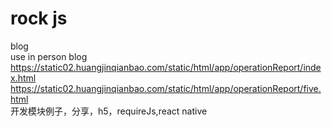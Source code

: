 # rock js
blog<br/>
use in person blog<br/>
https://static02.huangjinqianbao.com/static/html/app/operationReport/index.html<br/>
https://static02.huangjinqianbao.com/static/html/app/operationReport/five.html<br/>
开发模块例子，分享，h5，requireJs,react native<br/>
